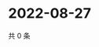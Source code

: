 # 2022-08-27

共 0 条

<!-- BEGIN WEIBO -->
<!-- 最后更新时间 Sat Aug 27 2022 05:01:20 GMT+0800 (China Standard Time) -->

<!-- END WEIBO -->
